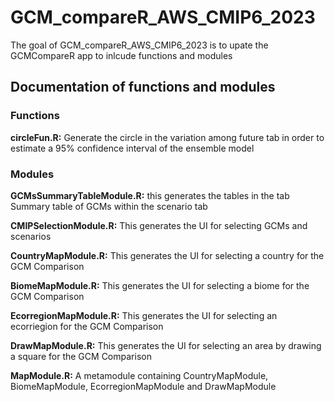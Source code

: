
<!-- README.md is generated from README.Rmd. Please edit that file -->

# GCM_compareR_AWS_CMIP6_2023

<!-- badges: start -->
<!-- badges: end -->

The goal of GCM_compareR_AWS_CMIP6_2023 is to upate the GCMCompareR app
to inlcude functions and modules

## Documentation of functions and modules

### Functions

**circleFun.R:** Generate the circle in the variation among future tab
in order to estimate a 95% confidence interval of the ensemble model

### Modules

**GCMsSummaryTableModule.R:** this generates the tables in the tab
Summary table of GCMs within the scenario tab

**CMIPSelectionModule.R:** This generates the UI for selecting GCMs and
scenarios

**CountryMapModule.R:** This generates the UI for selecting a country
for the GCM Comparison

**BiomeMapModule.R:** This generates the UI for selecting a biome for
the GCM Comparison

**EcorregionMapModule.R:** This generates the UI for selecting an
ecorriegion for the GCM Comparison

**DrawMapModule.R:** This generates the UI for selecting an area by
drawing a square for the GCM Comparison

**MapModule.R:** A metamodule containing CountryMapModule,
BiomeMapModule, EcorregionMapModule and DrawMapModule
